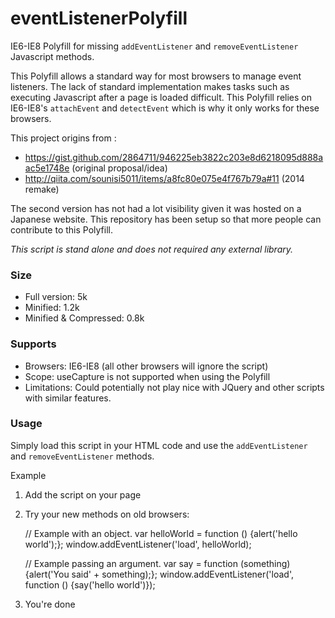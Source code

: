 eventListenerPolyfill
=====================
IE6-IE8 Polyfill for missing `addEventListener` and `removeEventListener` Javascript methods.

This Polyfill allows a standard way for most browsers to manage event listeners. The lack of standard implementation makes  tasks such as executing Javascript after a page is loaded difficult. This Polyfill relies on IE6-IE8's `attachEvent` and `detectEvent` which is why it only works for these browsers.

This project origins from :

 * https://gist.github.com/2864711/946225eb3822c203e8d6218095d888aac5e1748e (original proposal/idea)
 * http://qiita.com/sounisi5011/items/a8fc80e075e4f767b79a#11 (2014 remake)

The second version has not had a lot visibility given it was hosted on a Japanese website. This repository has been setup so that more people can contribute to this Polyfill.

_This script is stand alone and does not required any external library._

### Size

- Full version: 5k 
- Minified: 1.2k
- Minified & Compressed: 0.8k

### Supports
 - Browsers: IE6-IE8 (all other browsers will ignore the script)
 - Scope: useCapture is not supported when using the Polyfill
 - Limitations: Could potentially not play nice with JQuery and other scripts with similar features.

### Usage

Simply load this script in your HTML code and use the `addEventListener` and `removeEventListener` methods.

Example

1) Add the script on your page

	<script src="js/addEventListenerIEPolyfill.js"></script>

2) Try your new methods on old browsers:

    // Example with an object.
    var helloWorld = function () {alert('hello world');};
    window.addEventListener('load', helloWorld);
    
    // Example passing an argument.
    var say = function (something) {alert('You said' + something);};
    window.addEventListener('load', function () {say('hello world')});

3) You're done
